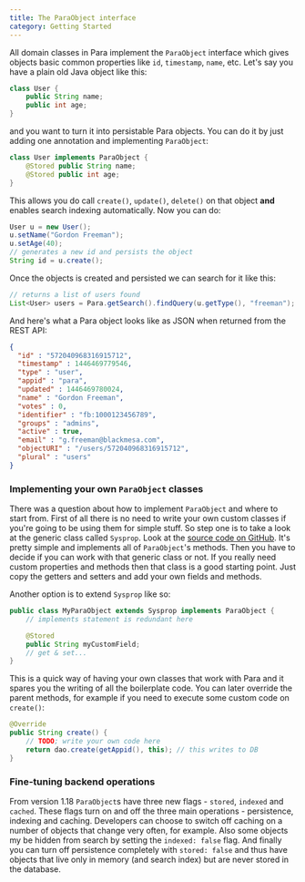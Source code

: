 ```yaml
---
title: The ParaObject interface
category: Getting Started
---
```


All domain classes in Para implement the `ParaObject` interface which gives objects basic common properties like
`id`, `timestamp`, `name`, etc. Let's say you have a plain old Java object like this:

```java
class User {
	public String name;
	public int age;
}
```

and you want to turn it into persistable Para objects. You can do it by just adding one annotation and
implementing `ParaObject`:

```java
class User implements ParaObject {
	@Stored public String name;
	@Stored public int age;
}
```

This allows you do call `create()`, `update()`, `delete()` on that object **and** enables search indexing automatically.
Now you can do:

```java
User u = new User();
u.setName("Gordon Freeman");
u.setAge(40);
// generates a new id and persists the object
String id = u.create();
```

Once the objects is created and persisted we can search for it like this:

```java
// returns a list of users found
List<User> users = Para.getSearch().findQuery(u.getType(), "freeman");
```

And here's what a Para object looks like as JSON when returned from the REST API:

```json
{
  "id" : "572040968316915712",
  "timestamp" : 1446469779546,
  "type" : "user",
  "appid" : "para",
  "updated" : 1446469780024,
  "name" : "Gordon Freeman",
  "votes" : 0,
  "identifier" : "fb:1000123456789",
  "groups" : "admins",
  "active" : true,
  "email" : "g.freeman@blackmesa.com",
  "objectURI" : "/users/572040968316915712",
  "plural" : "users"
}
```

### Implementing your own `ParaObject` classes

There was a question about how to implement `ParaObject` and where to start from. First of all there is no need to write
your own custom classes if you're going to be using them for simple stuff. So step one is to take a look at the generic
class called `Sysprop`. Look at the [source code on GitHub](https://github.com/Erudika/para/blob/master/para-core/src/main/java/com/erudika/para/core/Sysprop.java).
It's pretty simple and implements all of `ParaObject`'s methods. Then you have to decide if you can work with that
generic class or not. If you really need custom properties and methods then that class is a good starting point.
Just copy the getters and setters and add your own fields and methods.

Another option is to extend `Sysprop` like so:

```java
public class MyParaObject extends Sysprop implements ParaObject {
	// implements statement is redundant here

	@Stored
	public String myCustomField;
	// get & set...
}
```

This is a quick way of having your own classes that work with Para and it spares you the writing of all the boilerplate code.
You can later override the parent methods, for example if you need to execute some custom code on `create()`:

```java
@Override
public String create() {
	// TODO; write your own code here
	return dao.create(getAppid(), this); // this writes to DB
}
```

### Fine-tuning backend operations

From version 1.18 `ParaObject`s have three new flags - `stored`, `indexed` and `cached`. These flags turn on and off
the three main operations - persistence, indexing and caching. Developers can choose to switch off caching on a number
of objects that change very often, for example. Also some objects my be hidden from search by setting the `indexed: false`
flag. And finally you can turn off persistence completely with `stored: false` and thus have objects that
live only in memory (and search index) but are never stored in the database.